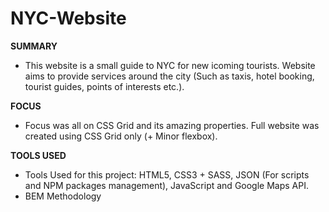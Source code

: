 # NYC-Website

<b>SUMMARY</b>

- This website is a small guide to NYC for new icoming tourists. Website aims to provide services around the city (Such as taxis, hotel booking, tourist guides, points of interests etc.). 

<b>FOCUS</b>

- Focus was all on CSS Grid and its amazing properties. Full website was created using CSS Grid only (+ Minor flexbox).

<b>TOOLS USED</b>

- Tools Used for this project: HTML5, CSS3 + SASS, JSON (For scripts and NPM packages management), JavaScript and Google Maps API.
- BEM Methodology
